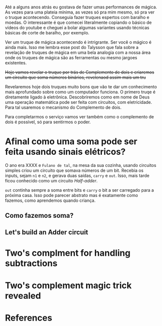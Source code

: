 Até a alguns anos atrás eu gostava de fazer umas performances de mágica. As vezes para uma plateia mínima, as vezes só
pra mim mesmo, só pra ver o truque acontecendo. Conseguia fazer truques espertos com baralho e moedas. O interessante
é que comecei literalmente copiando o básico de vídeos do youtube e cheguei a bolar algumas variantes usando técnicas
básicas de corte de baralho, por exemplo.

Ver um truque de mágica acontecendo é intrigrante. Ser você o mágico é ainda mais. Isso me lembra esse post do Talysson
que fala sobre a revelação de truques de mágica em uma bela analogia com a nossa área onde os truques de mágica são as
ferramentas ou mesmo jargoes existentes.

~~Hoje vamos revelar o truque por trás de Complemento de dois e criaremos um
circuito que soma números binários, revelenaod assim mais um tru~~

Revelaremos hoje dois truques muito bons que vão te dar um conhecimento mais aprofundado sobre como um computador
funciona. O primero truqe é diretamente ligado à eletrônica. Descobriremos como em nome de Deus uma operação matemática
pode ser feita com circuitos, com eletricidade. Para tal usaremos o mecanismo do Complemento de dois.

Para completarmos o serviço vamos ver também como o complemento de dois é possível, só para sentirmos o poder.

# Afinal como uma soma pode ser feita usando sinais elétricos?

O ano era XXXX e `Fulano de tal`, na mesa da sua cozinha, usando circuitos simples criou um circuito que somava números
de um bit. Recebia os inputs, sejam `n1` e `n2`, e gerava duas saídas, `carry` e `out`. Isso, mais tarde ficou conhecido como um
circuito _Half-adder_.

`out` continha sempre a soma entre bits e `carry` o bit a ser carregado para a próxima casa. Isso pode parecer abstrato
mas é exatamente como fazemos, como aprendemos quando criança.

## Como fazemos soma?

## Let's build an Adder circuit

# Two's complment for handling subtractions

# Two's complement magic trick revealed

# References
